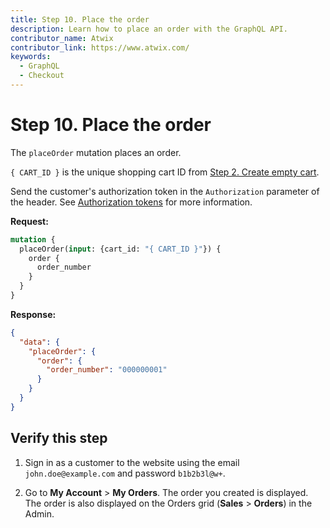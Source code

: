```yaml
---
title: Step 10. Place the order
description: Learn how to place an order with the GraphQL API.
contributor_name: Atwix
contributor_link: https://www.atwix.com/
keywords:
  - GraphQL
  - Checkout
---
```


# Step 10. Place the order

The `placeOrder` mutation places an order.

`{ CART_ID }` is the unique shopping cart ID from [Step 2. Create empty cart](../../tutorials/checkout/add-product-to-cart.md).

Send the customer's authorization token in the `Authorization` parameter of the header. See [Authorization tokens](../../usage/authorization-tokens.md) for more information.

**Request:**

```graphql
mutation {
  placeOrder(input: {cart_id: "{ CART_ID }"}) {
    order {
      order_number
    }
  }
}
```

**Response:**

```json
{
  "data": {
    "placeOrder": {
      "order": {
        "order_number": "000000001"
      }
    }
  }
}
```

## Verify this step

1. Sign in as a customer to the website using the email `john.doe@example.com` and password `b1b2b3l@w+`.

1. Go to **My Account** > **My Orders**. The order you created is displayed.  The order is also displayed on the Orders grid (**Sales** > **Orders**) in the Admin.
